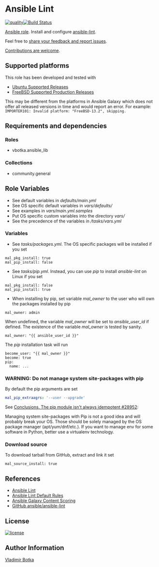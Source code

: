# Ansible Lint

[![quality](https://img.shields.io/ansible/quality/27910)](https://galaxy.ansible.com/vbotka/ansible_lint)[![Build Status](https://app.travis-ci.com/vbotka/ansible-lint.svg?branch=master)](https://app.travis-ci.com/vbotka/ansible-lint)

[Ansible role](https://galaxy.ansible.com/vbotka/ansible_lint/). Install and configure [ansible-lint](https://github.com/ansible-community/ansible-lint).

Feel free to [share your feedback and report issues](https://github.com/vbotka/ansible-lint/issues).

[Contributions are welcome](https://github.com/firstcontributions/first-contributions).


## Supported platforms

This role has been developed and tested with
* [Ubuntu Supported Releases](http://releases.ubuntu.com/)
* [FreeBSD Supported Production Releases](https://www.freebsd.org/releases/)

This may be different from the platforms in Ansible Galaxy which does
not offer all released versions in time and would report an error. For
example: `IMPORTER101: Invalid platform: "FreeBSD-13.2", skipping.`


## Requirements and dependencies

### Roles

- vbotka.ansible_lib

### Collections

- community.general


## Role Variables

- See default variables in *defaults/main.yml*
- See OS specific default variables in *vars/defaults/*
- See examples in *vars/main.yml.samples*
- Put OS specific custom variables into the directory *vars/*
- See the precedence of the variables in */tasks/vars.yml*


### Variables

- See *tasks/packages.yml*. The OS specific packages will be installed if you set

```
mal_pkg_install: true
mal_pip_install: false
```

- See *tasks/pip.yml*. Instead, you can use *pip* to install *ansible-lint* on Linux if you set

```
mal_pkg_install: false
mal_pip_install: true
```

- When installing by pip, set variable *mal_owner* to the user who will own the packages installed by pip

```
mal_owner: admin
```

When undefined, the variable *mal_owner* will be set to *ansible_user_id* if defined. The existence of the variable *mal_owner* is tested by sanity.

```
mal_owner: "{{ ansible_user_id }}"
```

The *pip* installation task will run

```
become_user: "{{ mal_owner }}"
become: true
pip:
  name: ...
```

### WARNING: Do not manage system site-packages with pip

By default the pip arguments are set

```yaml
mal_pip_extraagrs: '--user --upgrade'
```

See [Conclusions. The pip module isn't always idempotent #28952](https://github.com/ansible/ansible/issues/28952):

  Managing system site-packages with Pip is not a good idea and will
  probably break your OS. Those should be solely managed by the OS
  package manager (apt/yum/dnf/etc.). If you want to manage env for
  some software in Python, better use a virtualenv technology.


### Download source

To download tarball from GitHub, extract and link it set

```
mal_source_install: true
```


## References

- [Ansible Lint](https://docs.ansible.com/ansible-lint/)
- [Ansible Lint Default Rules](https://docs.ansible.com/ansible-lint/rules/default_rules.html#default-rules)
- [Ansible Galaxy Content Scoring](https://galaxy.ansible.com/docs/contributing/content_scoring.html#syntax-score)
- [GitHub ansible/ansible-lint](https://github.com/ansible/ansible-lint)


## License

[![license](https://img.shields.io/badge/license-BSD-red.svg)](https://www.freebsd.org/doc/en/articles/bsdl-gpl/article.html)


## Author Information

[Vladimir Botka](https://botka.info)
